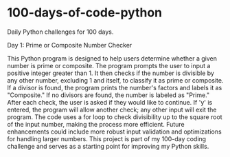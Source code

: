 # 100-days-of-code-python
Daily Python challenges for 100 days.

Day 1: Prime or Composite Number Checker

This Python program is designed to help users determine whether a given number is prime or composite. The program prompts the user to input a positive integer greater than 1. It then checks if the number is divisible by any other number, excluding 1 and itself, to classify it as prime or composite. If a divisor is found, the program prints the number's factors and labels it as "Composite." If no divisors are found, the number is labeled as "Prime." After each check, the user is asked if they would like to continue. If 'y' is entered, the program will allow another check; any other input will exit the program. The code uses a for loop to check divisibility up to the square root of the input number, making the process more efficient. Future enhancements could include more robust input validation and optimizations for handling larger numbers. This project is part of my 100-day coding challenge and serves as a starting point for improving my Python skills.
